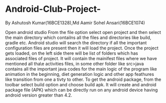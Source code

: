 # Android-Club-Project-
By Ashutosh Kumar(16BCE1328),Md Aamir Sohel Ansari(16BCE1074)

Open android studio
From the file option select open project and then select the main directory which contailns all the files and directories like build, gradle etc.
Android studio will search the directory if all the important configuration files are present then it will load the project.
Once the project gets loaded, on the left side there will be list of folders which has associated files of project.
It will contain the mainifest files where we have mentioned all tha\e activities files, in some other folder like src>java contains all the important java codes for the main logic of the program like animation in the beginning, diet generation logic and other app feathures like transition from one a tivty to other.
To get the android package, from the toolbar select build option and choose build apk. It will create and android package file (APK) which can be directly run on any android device having android version greater than 4.2.
